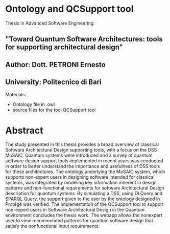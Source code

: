 # Ontology and QCSupport tool

Thesis in Advanced Software Engineering: 
## "Toward Quantum Software Architectures: tools for supporting architectural design" 

## Author: Dott. PETRONI Ernesto
## University: Politecnico di Bari

Materials:
- Ontology file in .owl 
- source files for the tool QCSupport tool

# Abstract

The study presented in this thesis provides a broad overview of classical Software Architectural Design supporting tools, with a focus on the DSS MoSAIC.
Quantum systems were introduced and a survey of quantum software design support tools implemented in recent years was conducted in order to better understand the importance and usefulness of DSS tools for these architectures.
The ontology underlying the MoSAIC system, which supports non-expert users in designing software intended for classical systems, was integrated by modeling key information inherent in design patterns and non-functional requirements for software Architectural Design description for quantum systems. 
By simulating a DSS, using DLQuery and SPARQL Query, the support given to the user by the ontology designed in Protégé was verified. 
The implementation of the QCSupport tool to support non-expert users in Software Architectural Design in the Quantum environment concludes the thesis work. The webapp allows the nonexpert user to view recommended patterns for quantum software design that satisfy the nonfunctional input requirements.

